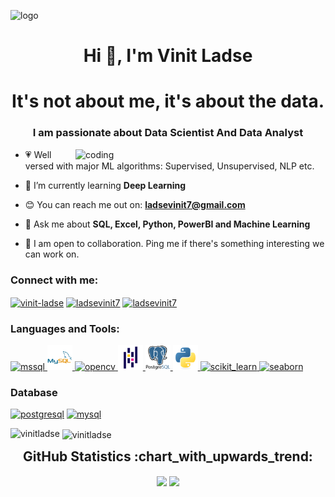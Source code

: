 ![logo](https://mir-s3-cdn-cf.behance.net/project_modules/max_1200/79731568097599.5b50bca477735.jpg)
<h1 align="center">Hi 👋, I'm Vinit Ladse</h1>
<h1 align="center">It's not about me, it's about the data.</h1>
<h3 align="center">I am passionate about Data Scientist And Data Analyst</h3>

<img align="right" alt="coding" width="400" src="https://user-images.githubusercontent.com/55389276/140866485-8fb1c876-9a8f-4d6a-98dc-08c4981eaf70.gif">

- 💗 Well versed with major ML algorithms: Supervised, Unsupervised, NLP etc.

- 🌱 I’m currently learning **Deep Learning**

- 😊 You can reach me out on: **ladsevinit7@gmail.com**

- 💬 Ask me about **SQL, Excel, Python, PowerBI and Machine Learning**

- 🙌 I am open to collaboration. Ping me if there's something interesting we can work on.



<h3 align="left">Connect with me:</h3>
<p align="left">
<a href="https://linkedin.com/in/vinit-ladse" target="blank"><img align="center" src="https://raw.githubusercontent.com/rahuldkjain/github-profile-readme-generator/master/src/images/icons/Social/linked-in-alt.svg" alt="vinit-ladse" height="30" width="40" /></a>
<a href="https://www.hackerrank.com/ladsevinit7" target="blank"><img align="center" src="https://raw.githubusercontent.com/rahuldkjain/github-profile-readme-generator/master/src/images/icons/Social/hackerrank.svg" alt="ladsevinit7" height="30" width="40" /></a>
<a href="https://www.leetcode.com/ladsevinit7" target="blank"><img align="center" src="https://raw.githubusercontent.com/rahuldkjain/github-profile-readme-generator/master/src/images/icons/Social/leet-code.svg" alt="ladsevinit7" height="30" width="40" /></a>
</p>

<h3 align="left">Languages and Tools:</h3>
<p align="left"> <a href="https://www.microsoft.com/en-us/sql-server" target="_blank" rel="noreferrer"> <img src="https://www.svgrepo.com/show/303229/microsoft-sql-server-logo.svg" alt="mssql" width="40" height="40"/> </a> <a href="https://www.mysql.com/" target="_blank" rel="noreferrer"> <img src="https://raw.githubusercontent.com/devicons/devicon/master/icons/mysql/mysql-original-wordmark.svg" alt="mysql" width="40" height="40"/> </a> <a href="https://opencv.org/" target="_blank" rel="noreferrer"> <img src="https://www.vectorlogo.zone/logos/opencv/opencv-icon.svg" alt="opencv" width="40" height="40"/> </a> <a href="https://pandas.pydata.org/" target="_blank" rel="noreferrer"> <img src="https://raw.githubusercontent.com/devicons/devicon/2ae2a900d2f041da66e950e4d48052658d850630/icons/pandas/pandas-original.svg" alt="pandas" width="40" height="40"/> </a> <a href="https://www.postgresql.org" target="_blank" rel="noreferrer"> <img src="https://raw.githubusercontent.com/devicons/devicon/master/icons/postgresql/postgresql-original-wordmark.svg" alt="postgresql" width="40" height="40"/> </a> <a href="https://www.python.org" target="_blank" rel="noreferrer"> <img src="https://raw.githubusercontent.com/devicons/devicon/master/icons/python/python-original.svg" alt="python" width="40" height="40"/> </a> <a href="https://scikit-learn.org/" target="_blank" rel="noreferrer"> <img src="https://upload.wikimedia.org/wikipedia/commons/0/05/Scikit_learn_logo_small.svg" alt="scikit_learn" width="40" height="40"/> </a> <a href="https://seaborn.pydata.org/" target="_blank" rel="noreferrer"> <img src="https://seaborn.pydata.org/_images/logo-mark-lightbg.svg" alt="seaborn" width="40" height="40"/> </a> </p>



<h3>Database</h3>

<a href="https://www.MyQL.com/" target="_blank"><img src="https://img.shields.io/badge/-postgresql-white?logo=postgresql&logoColor=4169E1&style=for-the-badge" alt="postgresql"/></a>
<a href="https://www.postgresql.org/" target="_blank"><img src="https://img.shields.io/badge/-mysql-white?logo=mysql&logoColor=4479A1&style=for-the-badge" alt="mysql"/></a>


<p><img align="left" src="https://github-readme-stats.vercel.app/api/top-langs?username=vinitladse&show_icons=true&locale=en&layout=compact" alt="vinitladse" /></p>


<p>&nbsp;<img align="center" src="https://github-readme-stats.vercel.app/api?username=vinitladse&show_icons=true&locale=en" alt="vinitladse" /></p>


<div align="center">
<h2 style="margin: 5px 10px;">GitHub Statistics :chart_with_upwards_trend:</h2> 
<div style="display: flex; align-items: center; justify-content: center;">

[![](https://github-readme-stats.vercel.app/api?username=garbinmarcelo&show_icons=true&theme=tokyonight&hide_border=true&locale=en)](https://github.com/garbinmarcelo)
[![](https://github-readme-streak-stats.herokuapp.com/?user=garbinmarcelo&theme=tokyonight&hide_border=true)](https://github.com/garbinmarcelo)

</div>
</div>


